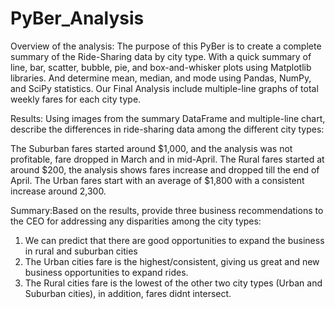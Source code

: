 # PyBer_Analysis
Overview of the analysis: The purpose of this PyBer is to create a complete summary of the Ride-Sharing data by city type. With a quick summary of line, bar, scatter, bubble, pie, and box-and-whisker plots using Matplotlib libraries. And determine mean, median, and mode using Pandas, NumPy, and SciPy statistics. Our Final Analysis include multiple-line graphs of total weekly fares for each city type.

Results: Using images from the summary DataFrame and multiple-line chart, describe the differences in ride-sharing data among the different city types:

The Suburban fares started around $1,000, and the analysis was not profitable, fare dropped in March and in mid-April.
The Rural fares started at around $200, the analysis shows fares increase and dropped till the end of April.
The Urban fares start with an average of $1,800 with a consistent increase around 2,300.


Summary:Based on the results, provide three business recommendations to the CEO for addressing any disparities among the city types:

1) We can predict that there are good opportunities to expand the business in rural and suburban cities
2) The Urban cities fare is the highest/consistent, giving us great and new business opportunities to expand rides.
3) The Rural cities fare is the lowest of the other two city types (Urban and Suburban cities), in addition, fares didnt intersect. 
